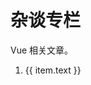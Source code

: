 <script setup>
  import { useData } from 'vitepress'

  const { theme } = useData()
  const list = theme.value.sidebar['/vue/'][0].items // 读取config.sidebar配置
</script>

# 杂谈专栏

Vue 相关文章。

<ol>
  <li v-for="(item, i) in list" :key="i">
    <a :href="item.link">{{ item.text }}</a>
  </li>
</ol>
